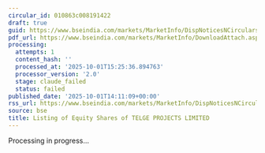 ```yaml
---
circular_id: 010863c008191422
draft: true
guid: https://www.bseindia.com/markets/MarketInfo/DispNoticesNCirculars.aspx?Noticeid={07D1797C-CDE6-45B5-A900-BB06D60B1BAB}&noticeno=20251001-68&dt=10/01/2025&icount=68&totcount=74&flag=0
pdf_url: https://www.bseindia.com/markets/MarketInfo/DownloadAttach.aspx?id=20251001-68&attachedId=2e989063-7887-485e-82bc-ceead6c41c2f
processing:
  attempts: 1
  content_hash: ''
  processed_at: '2025-10-01T15:25:36.894763'
  processor_version: '2.0'
  stage: claude_failed
  status: failed
published_date: '2025-10-01T14:11:09+00:00'
rss_url: https://www.bseindia.com/markets/MarketInfo/DispNoticesNCirculars.aspx?Noticeid={07D1797C-CDE6-45B5-A900-BB06D60B1BAB}&noticeno=20251001-68&dt=10/01/2025&icount=68&totcount=74&flag=0
source: bse
title: Listing of Equity Shares of TELGE PROJECTS LIMITED
---
```


Processing in progress...